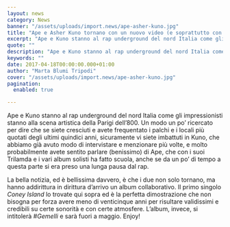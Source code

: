 ```yaml
---
layout: news
category: News
banner: "/assets/uploads/import.news/ape-asher-kuno.jpg"
title: "Ape e Asher Kuno tornano con un nuovo video (e soprattutto con un album insieme)"
excerpt: "Ape e Kuno stanno al rap underground del nord Italia come gli impressionisti stanno alla scena artistica della Parigi dell’800. Un modo un po’ ricercato per dire che se siete cresciuti e avete frequentato i palchi e i locali più quotati degli ultimi quindici anni, sicuramente vi siete imbattuti in Kuno, che abbiamo già avuto [&hellip"
quote: ""
description: "Ape e Kuno stanno al rap underground del nord Italia come gli impressionisti stanno alla scena artistica della Parigi dell’800. Un modo un po’ ricercato per dire che se siete cresciuti e avete frequentato i palchi e i locali più quotati degli ultimi quindici anni, sicuramente vi siete imbattuti in Kuno, che abbiamo già avuto [&hellip"
keywords: ""
date: 2017-04-18T00:00:00.000+01:00
author: "Marta Blumi Tripodi"
cover: "/assets/uploads/import.news/ape-asher-kuno.jpg"
pagination:
  enabled: true

---
```


Ape e Kuno stanno al rap underground del nord Italia come gli impressionisti stanno alla scena artistica della Parigi dell’800\. Un modo un po’ ricercato per dire che se siete cresciuti e avete frequentato i palchi e i locali più quotati degli ultimi quindici anni, sicuramente vi siete imbattuti in Kuno, che abbiamo già avuto modo di intervistare e menzionare più volte, e molto probabilmente avete sentito parlare (benissimo) di Ape, che con i suoi Trilamda e i vari album solisti ha fatto scuola, anche se da un po’ di tempo a questa parte si era preso una lunga pausa dal rap.

La bella notizia, ed è bellissima davvero, è che i due non solo tornano, ma hanno addirittura in dirittura d’arrivo un album collaborativo. Il primo singolo _Coney Island_ lo trovate qui sopra ed è la perfetta dimostrazione che non bisogna per forza avere meno di venticinque anni per risultare validissimi e credibili su certe sonorità e con certe atmosfere. L’album, invece, si intitolerà _#Gemelli_ e sarà fuori a maggio. Enjoy!